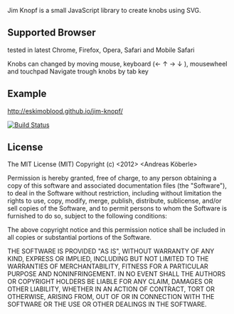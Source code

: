 Jim Knopf is a small JavaScript library to create knobs using SVG.

## Supported Browser
tested in latest Chrome, Firefox, Opera, Safari and Mobile Safari

Knobs can changed by moving mouse, keyboard (← ↑ → ↓ ),  mousewheel and  touchpad
Navigate trough knobs by tab key

## Example
http://eskimoblood.github.io/jim-knopf/

[![Build Status](https://secure.travis-ci.org/eskimoblood/jim-knopf.png?branch=master)](https://travis-ci.org/eskimoblood/jim-knopf)

## License
The MIT License (MIT)
Copyright (c) <2012> <Andreas Köberle>

Permission is hereby granted, free of charge, to any person obtaining a copy of this software and associated documentation files (the "Software"), to deal in the Software without restriction, including without limitation the rights to use, copy, modify, merge, publish, distribute, sublicense, and/or sell copies of the Software, and to permit persons to whom the Software is furnished to do so, subject to the following conditions:

The above copyright notice and this permission notice shall be included in all copies or substantial portions of the Software.

THE SOFTWARE IS PROVIDED "AS IS", WITHOUT WARRANTY OF ANY KIND, EXPRESS OR IMPLIED, INCLUDING BUT NOT LIMITED TO THE WARRANTIES OF MERCHANTABILITY, FITNESS FOR A PARTICULAR PURPOSE AND NONINFRINGEMENT. IN NO EVENT SHALL THE AUTHORS OR COPYRIGHT HOLDERS BE LIABLE FOR ANY CLAIM, DAMAGES OR OTHER LIABILITY, WHETHER IN AN ACTION OF CONTRACT, TORT OR OTHERWISE, ARISING FROM, OUT OF OR IN CONNECTION WITH THE SOFTWARE OR THE USE OR OTHER DEALINGS IN THE SOFTWARE.

